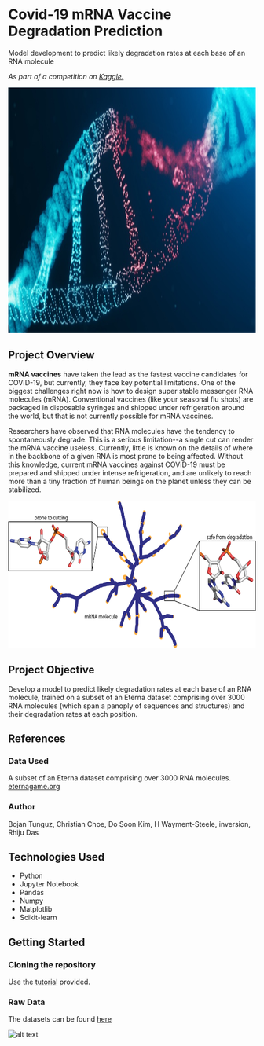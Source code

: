 # Covid-19 mRNA Vaccine Degradation Prediction
Model development to predict likely degradation rates at each base of an RNA molecule

*As part of a competition on <a href="https://www.kaggle.com/">Kaggle.</a>*<br>

<img height="500" src="https://github.com/daniocionini/mRNA-covid-vaccine-degradation-prediction/blob/main/coronavirus-curevac-rna-cepi.jpg"/>

## Project Overview
**mRNA vaccines** have taken the lead as the fastest vaccine candidates for COVID-19, but currently, they face key potential limitations. One of the biggest challenges right now is how to design super stable messenger RNA molecules (mRNA). Conventional vaccines (like your seasonal flu shots) are packaged in disposable syringes and shipped under refrigeration around the world, but that is not currently possible for mRNA vaccines.

Researchers have observed that RNA molecules have the tendency to spontaneously degrade. This is a serious limitation--a single cut can render the mRNA vaccine useless. Currently, little is known on the details of where in the backbone of a given RNA is most prone to being affected. Without this knowledge, current mRNA vaccines against COVID-19 must be prepared and shipped under intense refrigeration, and are unlikely to reach more than a tiny fraction of human beings on the planet unless they can be stabilized.

<img height="300" src="https://github.com/daniocionini/mRNA-covid-vaccine-degradation-prediction/blob/main/banner%20(2).png"/>

## Project Objective
Develop a model to predict likely degradation rates at each base of an RNA molecule, trained on a subset of an Eterna dataset comprising over 3000 RNA molecules (which span a panoply of sequences and structures) and their degradation rates at each position.

## References
### Data Used
A subset of an Eterna dataset comprising over 3000 RNA molecules. <a href="https://eternagame.org/" target="_blank">eternagame.org</a>

### Author
Bojan Tunguz, Christian Choe, Do Soon Kim, H Wayment-Steele, inversion, Rhiju Das

## Technologies Used
- Python
- Jupyter Notebook
- Pandas
- Numpy
- Matplotlib
- Scikit-learn

## Getting Started
### Cloning the repository
Use the <a href="https://docs.github.com/en/repositories/creating-and-managing-repositories/cloning-a-repository">tutorial</a> provided.<br>

### Raw Data
The datasets can be found <a href="https://www.kaggle.com/competitions/stanford-covid-vaccine/data">here</a>


![alt text](https://media2.giphy.com/media/uHV4veFjX22Pu/giphy.gif?cid=ecf05e47cuioo1kvu9ix5i1d9wmn5rbpudz7vrnenaruighs&rid=giphy.gif&ct=g)
